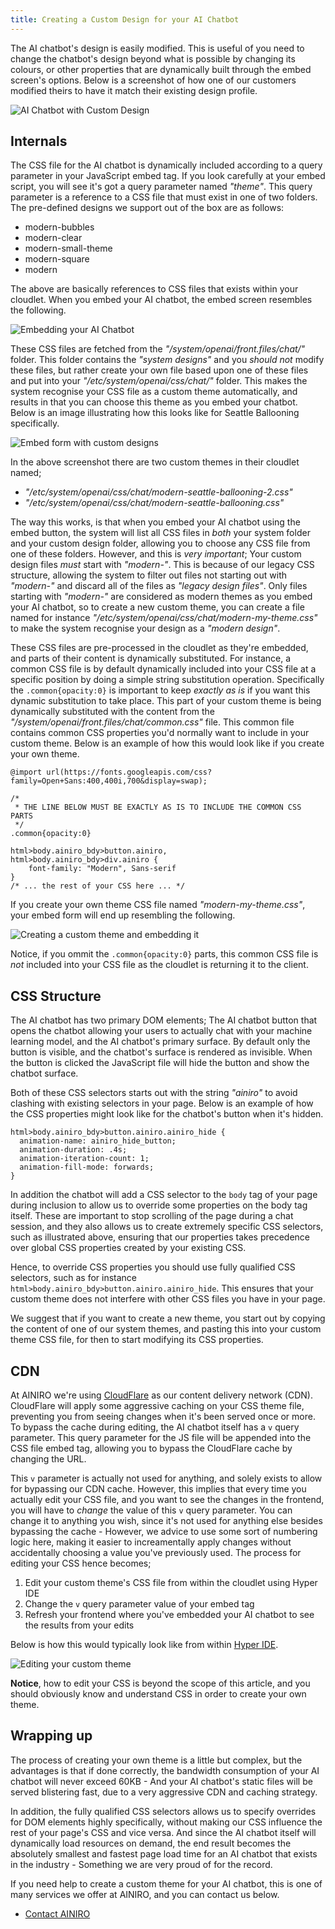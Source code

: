 ```yaml
---
title: Creating a Custom Design for your AI Chatbot
---
```


The AI chatbot's design is easily modified. This is useful of you need to change the chatbot's design beyond what is possible by changing its colours, or other properties that are dynamically built through the embed screen's options. Below is a screenshot of how one of our customers modified theirs to have it match their existing design profile.

![AI Chatbot with Custom Design](/assets/images/ai-chatbot-with-custom-design.png)

## Internals

The CSS file for the AI chatbot is dynamically included according to a query parameter in your JavaScript embed tag. If you look carefully at your embed script, you will see it's got a query parameter named _"theme"_. This query parameter is a reference to a CSS file that must exist in one of two folders. The pre-defined designs we support out of the box are as follows:

* modern-bubbles
* modern-clear
* modern-small-theme
* modern-square
* modern

The above are basically references to CSS files that exists within your cloudlet. When you embed your AI chatbot, the embed screen resembles the following.

![Embedding your AI Chatbot](/assets/images/embed-ai-chatbot.png)

These CSS files are fetched from the _"/system/openai/front.files/chat/"_ folder. This folder contains the _"system designs"_ and you _should not_ modify these files, but rather create your own file based upon one of these files and put into your _"/etc/system/openai/css/chat/"_ folder. This makes the system recognise your CSS file as a custom theme automatically, and results in that you can choose this theme as you embed your chatbot. Below is an image illustrating how this looks like for Seattle Ballooning specifically.

![Embed form with custom designs](/assets/images/seattle-ballooning-themes.png)

In the above screenshot there are two custom themes in their cloudlet named;

* _"/etc/system/openai/css/chat/modern-seattle-ballooning-2.css"_
* _"/etc/system/openai/css/chat/modern-seattle-ballooning.css"_

The way this works, is that when you embed your AI chatbot using the embed button, the system will list all CSS files in _both_ your system folder and your custom design folder, allowing you to choose any CSS file from one of these folders. However, and this is _very important_; Your custom design files _must_ start with _"modern-"_. This is because of our legacy CSS structure, allowing the system to filter out files not starting out with _"modern-"_ and discard all of the files as _"legacy design files"_. Only files starting with _"modern-"_ are considered as modern themes as you embed your AI chatbot, so to create a new custom theme, you can create a file named for instance _"/etc/system/openai/css/chat/modern-my-theme.css"_ to make the system recognise your design as a _"modern design"_.

These CSS files are pre-processed in the cloudlet as they're embedded, and parts of their content is dynamically substituted. For instance, a common CSS file is  by default dynamically included into your CSS file at a specific position by doing a simple string substitution operation. Specifically the `.common{opacity:0}` is important to keep _exactly as is_ if you want this dynamic substitution to take place. This part of your custom theme is being dynamically substituted with the content from the _"/system/openai/front.files/chat/common.css"_ file. This common file contains common CSS properties you'd normally want to include in your custom theme. Below is an example of how this would look like if you create your own theme.

```text
@import url(https://fonts.googleapis.com/css?family=Open+Sans:400,400i,700&display=swap);

/*
 * THE LINE BELOW MUST BE EXACTLY AS IS TO INCLUDE THE COMMON CSS PARTS
 */
.common{opacity:0}

html>body.ainiro_bdy>button.ainiro,
html>body.ainiro_bdy>div.ainiro {
    font-family: "Modern", Sans-serif
}
/* ... the rest of your CSS here ... */
```

If you create your own theme CSS file named _"modern-my-theme.css"_, your embed form will end up resembling the following.

![Creating a custom theme and embedding it](/assets/images/custom-theme-embed-form.png)

Notice, if you ommit the `.common{opacity:0}` parts, this common CSS file is _not_ included into your CSS file as the cloudlet is returning it to the client.

## CSS Structure

The AI chatbot has two primary DOM elements; The AI chatbot button that opens the chatbot allowing your users to actually chat with your machine learning model, and the AI chatbot's primary surface. By default only the button is visible, and the chatbot's surface is rendered as invisible. When the button is clicked the JavaScript file will hide the button and show the chatbot surface.

Both of these CSS selectors starts out with the string _"ainiro"_ to avoid clashing with existing selectors in your page. Below is an example of how the CSS properties might look like for the chatbot's button when it's hidden.

```text
html>body.ainiro_bdy>button.ainiro.ainiro_hide {
  animation-name: ainiro_hide_button;
  animation-duration: .4s;
  animation-iteration-count: 1;
  animation-fill-mode: forwards;
}
```

In addition the chatbot will add a CSS selector to the `body` tag of your page during inclusion to allow us to override some properties on the body tag itself. These are important to stop scrolling of the page during a chat session, and they also allows us to create extremely specific CSS selectors, such as illustrated above, ensuring that our properties takes precedence over global CSS properties created by your existing CSS.

Hence, to override CSS properties you should use fully qualified CSS selectors, such as for instance `html>body.ainiro_bdy>button.ainiro.ainiro_hide`. This ensures that your custom theme does not interfere with other CSS files you have in your page.

We suggest that if you want to create a new theme, you start out by copying the content of one of our system themes, and pasting this into your custom theme CSS file, for then to start modifying its CSS properties.

## CDN

At AINIRO we're using [CloudFlare](https://www.cloudflare.com/) as our content delivery network (CDN). CloudFlare will apply some aggressive caching on your CSS theme file, preventing you from seeing changes when it's been served once or more. To bypass the cache during editing, the AI chatbot itself has a `v` query parameter. This query parameter for the JS file will be appended into the CSS file embed tag, allowing you to bypass the CloudFlare cache by changing the URL.

This `v` parameter is actually not used for anything, and solely exists to allow for bypassing our CDN cache. However, this implies that every time you actually edit your CSS file, and you want to see the changes in the frontend, you will have to _change_ the value of this `v` query parameter. You can change it to anything you wish, since it's not used for anything else besides bypassing the cache - However, we advice to use some sort of numbering logic here, making it easier to increamentally apply changes without accidentally choosing a value you've previously used. The process for editing your CSS hence becomes;

1. Edit your custom theme's CSS file from within the cloudlet using Hyper IDE
2. Change the `v` query parameter value of your embed tag
3. Refresh your frontend where you've embedded your AI chatbot to see the results from your edits

Below is how this would typically look like from within [Hyper IDE](/dashboard/hyper-ide/).

![Editing your custom theme](/assets/images/editing-your-theme.png)

**Notice**, how to edit your CSS is beyond the scope of this article, and you should obviously know and understand CSS in order to create your own theme.

## Wrapping up

The process of creating your own theme is a little but complex, but the advantages is that if done correctly, the bandwidth consumption of your AI chatbot will never exceed 60KB - And your AI chatbot's static files will be served blistering fast, due to a very aggressive CDN and caching strategy.

In addition, the fully qualified CSS selectors allows us to specify overrides for DOM elements highly specifically, without making our CSS influence the rest of your page's CSS and vice versa. And since the AI chatbot itself will dynamically load resources on demand, the end result becomes the absolutely smallest and fastest page load time for an AI chatbot that exists in the industry - Something we are very proud of for the record.

If you need help to create a custom theme for your AI chatbot, this is one of many services we offer at AINIRO, and you can contact us below.

* [Contact AINIRO](https://ainiro.io/contact-us)
